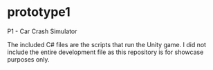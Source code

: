# prototype1
P1 - Car Crash Simulator 

 The included C# files are the scripts that run the Unity game. I did not include the entire development file as this repository is for showcase purposes only.
